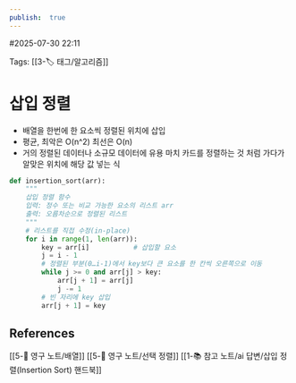 ```yaml
---
publish:  true
---
```

#2025-07-30 22:11

Tags: [[3-🏷️ 태그/알고리즘]]

# 삽입 정렬
- 배열을 한번에 한 요소씩 정렬된 위치에 삽입
- 평균, 최악은 O(n^2) 최선은 O(n)
- 거의 정렬된 데이터나 소규모 데이터에 유용
마치 카드를 정렬하는 것 처럼 가다가 알맞은 위치에 해당 값 넣는 식
```python
def insertion_sort(arr):
    """
    삽입 정렬 함수
    입력: 정수 또는 비교 가능한 요소의 리스트 arr
    출력: 오름차순으로 정렬된 리스트
    """
    # 리스트를 직접 수정(in-place)
    for i in range(1, len(arr)):
        key = arr[i]           # 삽입할 요소
        j = i - 1
        # 정렬된 부분(0…i-1)에서 key보다 큰 요소를 한 칸씩 오른쪽으로 이동
        while j >= 0 and arr[j] > key:
            arr[j + 1] = arr[j]
            j -= 1
        # 빈 자리에 key 삽입
        arr[j + 1] = key
```
## References
 [[5-💎 영구 노트/배열]]
 [[5-💎 영구 노트/선택 정렬]]
 [[1-📚 참고 노트/ai 답변/삽입 정렬(Insertion Sort) 핸드북]]